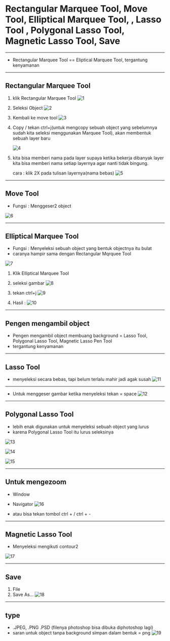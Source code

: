 # Rectangular Marquee Tool, Move Tool, Elliptical Marquee Tool, , Lasso Tool , Polygonal Lasso Tool, Magnetic Lasso Tool, Save</h2>

---

- Rectangular Marquee Tool == Eliptical Marquee Tool, tergantung kenyamanan

---

## Rectangular Marquee Tool

1. klik Rectangular Marquee Tool
![1](../assets/img/1/img1.PNG)

2. Seleksi Object
![2](../assets/img/1/img2.png)

3. Kembali ke move tool
![3](../assets/img/1/img3.png)

4. Copy / tekan ctrl+j(untuk mengcopy sebuah object yang sebelumnya sudah kita seleksi menggunakan Marquee Tool), akan membentuk sebuah layer baru</li>
![4](../assets/img/1/img4.png)

5. kita bisa memberi nama pada layer supaya ketika bekerja dibanyak layer kita bisa memberi nama setiap layernya agar nanti tidak bingung.</li>
cara : klik 2X pada tulisan layernya(nama bebas)
![5](../assets/img/1/img5.png)


---

## Move Tool
- Fungsi : Menggeser2 object

![6](../assets/img/1/img6.png)

---

## Elliptical Marquee Tool

- Fungsi : Menyeleksi sebuah object yang bentuk objectnya itu bulat
- caranya hampir sama dengan Rectangular Mqrquee Tool

![7](../assets/img/1/img7.png)

1. Klik Elliptical Marquee Tool
2. seleksi gambar
![8](../assets/img/1/img8.png)

3. tekan ctrl+j
![9](../assets/img/1/img9.png)

4. Hasil : 
![10](../assets/img/1/img10.png)


---

## Pengen mengambil object

- Pengen mengambil object membuang background = Lasso Tool, Polygonal Lasso Tool, Magnetic Lasso Pen Tool
- tergantung kenyamanan

---

## Lasso Tool

- menyeleksi secara bebas, tapi belum terlalu mahir jadi agak susah
![11](../assets/img/1/img11.png)

---

- Untuk menggeser gambar ketika menyeleksi tekan = space
![12](../assets/img/1/img12.png)

---

## Polygonal Lasso Tool

- lebih enak digunakan untuk menyeleksi sebuah object yang lurus
- karena Polygonal Lasso Tool itu lurus seleksinya

![13](../assets/img/1/img13.png)

![14](../assets/img/1/img14.png)

![15](../assets/img/1/img15.png)

---

## Untuk mengezoom

- Window
- Navigator
![16](../assets/img/1/img16.png)

- atau bisa tekan tombol ctrl + / ctrl + -

---

## Magnetic Lasso Tool

- Menyeleksi mengikuti contour2

![17](../assets/img/1/img17.png)

---

## Save

1. File
2. Save As...
![18](../assets/img/1/img18.png)

---

## type

- .JPEG, .PNG .PSD (filenya photoshop bisa dibuka diphotoshop lagi)
- saran untuk object tanpa background simpan dalam bentuk = png
![19](../assets/img/1/img19.png)
